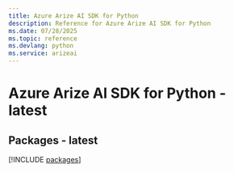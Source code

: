 ```yaml
---
title: Azure Arize AI SDK for Python
description: Reference for Azure Arize AI SDK for Python
ms.date: 07/28/2025
ms.topic: reference
ms.devlang: python
ms.service: arizeai
---
```

# Azure Arize AI SDK for Python - latest
## Packages - latest
[!INCLUDE [packages](arize-ai-index.md)]